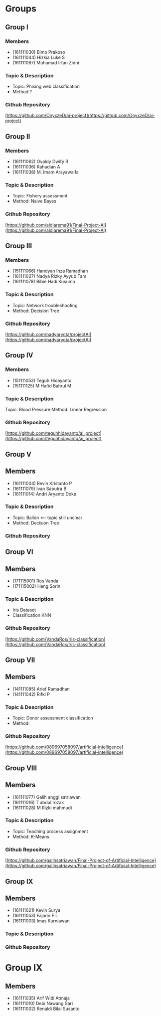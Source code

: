 # Groups

## Group I

### Members

* (161111030) Bimo Prakoso
* (161111044) Hizkia Luke S
* (161111067) Muhamad Irfan Zidni

### Topic & Description

* Topic: Phising web classification
* Method ?

### Github Repository

[https://github.com/OnyxzeD/ai-project](https://github.com/OnyxzeD/ai-project)

## Group II

### Members

* (161111062) Ovaldy Dwify R 
* (161111036) Rahadian A
* (161111038) M. Imam Arsyawalfa

### Topic & Description

* Topic: Fishery assessment
* Method: Naive Bayes

### Github Repository

[https://github.com/aldiarema91/Final-Project-AI](https://github.com/aldiarema91/Final-Project-AI)

## Group III

### Members

* (151111066) Handyan Ihza Ramadhan
* (161111027) Nadya Rizky Ayyub Tam
* (161111078) Bibie Hadi Kusuma

### Topic & Description

* Topic: Network troubleshooting
* Method: Decision Tree

### Github Repository

[https://github.com/nadyaryota/projectAI](https://github.com/nadyaryota/projectAI)

## Group IV

### Members

* (151111053) Teguh Hidayanto
* (151111125) M Hafid Bahrul M

### Topic & Description

Topic: Blood Pressure
Method: Linear Regression

### Github Repository

[https://github.com/teguhhidayanto/ai_project](https://github.com/teguhhidayanto/ai_project)

## Group V

## Members

* (161111004) Revin Kristanto P
* (161111079) Ivan Saputra B
* (161111014) Andri Aryanto Doke

### Topic & Description

* Topic: Ballon <-- topic still unclear
* Method: Decision Tree

### Github Repository

## Group VI

## Members

* (171115001) Ros Vanda
* (171115002) Heng Sorin

### Topic & Description

* Iris Dataset
* Classification KNN

### Github Repository

[https://github.com/VandaRos/Iris-classification](https://github.com/VandaRos/Iris-classification)

## Group VII

## Members

* (141111085) Arief Ramadhan
* (141111042) Rifki P

### Topic & Description

* Topic: Donor assessment classification
* Method: 

### Github Repository

[https://github.com/089697058097/artificial-intelligence](https://github.com/089697058097/artificial-intelligence)


## Group VIII

## Members

* (161111077) Galih anggi satriawan
* (161111016) T abdul rozak
* (161111028) M Rizki mahmudi

### Topic & Description

* Topic: Teaching process assignment
* Method: K-Means

### Github Repository

[https://github.com/galihsatriawan/Final-Project-of-Artificial-Intelligence](https://github.com/galihsatriawan/Final-Project-of-Artificial-Intelligence)

## Group IX

## Members

* (161111021) Kevin Surya
* (161111053) Fajarin F L
* (161111003) Imas Kurniawan 

### Topic & Description

### Github Repository

# Group IX

## Members

* (161111035) Arif Widi Atmaja
* (161111010) Debi Nawang Sari
* (161111002) Renaldi Bilal Susanto


